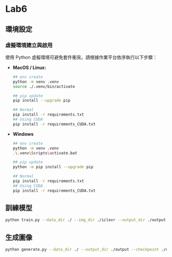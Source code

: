 # Lab6

## 環境設定

### 虛擬環境建立與啟用

使用 Python 虛擬環境可避免套件衝突。請根據作業平台依序執行以下步驟：

- **MacOS / Linux:**

    ```bash
    ## env create
    python -m venv .venv
    source ./.venv/bin/activate

    ## pip update
    pip install --upgrade pip

    ## Normal
    pip install -r requirements.txt
    ## Using CUDA
    pip install -r requirements_CUDA.txt
    ```

- **Windows**

    ```bash
    ## env create
    python -m venv .venv
    .\.venv\Scripts\activate.bat

    ## pip update
    python -m pip install --upgrade pip

    ## Normal
    pip install -r requirements.txt
    ## Using CUDA
    pip install -r requirements_CUDA.txt
    ```

## 訓練模型

```bash
python train.py --data_dir ./ --img_dir ./iclevr --output_dir ./output --vae_model stabilityai/sd-vae-ft-mse --batch_size 64 --epochs 100 --lr 1e-4 --save_every 10 --fp16
```

## 生成圖像

```bash
python generate.py --data_dir ./ --output_dir ./output --checkpoint ./output/checkpoint_epoch_200.pth --vae_model stabilityai/sd-vae-ft-mse --guidance_scale 7.5 --cls_scale 1.0 --steps 100 --visualize_denoising
```